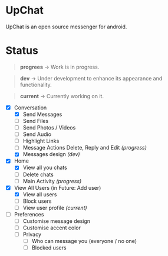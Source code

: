 # UpChat

UpChat is an open source messenger for android.

# Status

> **progrees** -> Work is in progress.

> **dev** -> Under development to enhance its appearance and functionality.

> **current** -> Currently working on it.

- [x] Conversation
	- [x] Send Messages
	- [ ] Send Files
	- [ ] Send Photos / Videos
	- [ ] Send Audio
	- [ ] Highlight Links
	- [ ] Message Actions Delete, Reply and Edit *(progress)*
	- [x] Messages design *(dev)*

- [x] Home
	- [x] View all you chats
	- [ ] Delete chats
	- [ ] Main Activity *(progress)*

- [x] View All Users (in Future: Add user)
	- [x] View all users
	- [ ] Block users
	- [ ] View user profile *(current)*

- [ ] Preferences
	- [ ] Customise message design
	- [ ] Customise accent color
	- [ ] Privacy
		- [ ] Who can message you (everyone / no one)
		- [ ] Blocked users
